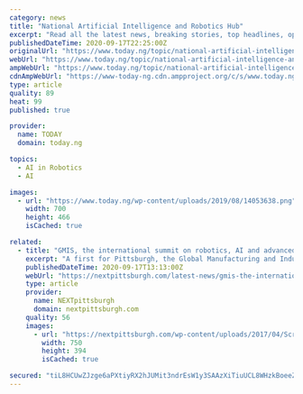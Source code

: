 ```yaml
---
category: news
title: "National Artificial Intelligence and Robotics Hub"
excerpt: "Read all the latest news, breaking stories, top headlines, opinion, pictures and videos about National Artificial Intelligence and Robotics Hub from Nigeria and the world on today.ng"
publishedDateTime: 2020-09-17T22:25:00Z
originalUrl: "https://www.today.ng/topic/national-artificial-intelligence-and-robotics-hub"
webUrl: "https://www.today.ng/topic/national-artificial-intelligence-and-robotics-hub"
ampWebUrl: "https://www.today.ng/topic/national-artificial-intelligence-and-robotics-hub/amp"
cdnAmpWebUrl: "https://www-today-ng.cdn.ampproject.org/c/s/www.today.ng/topic/national-artificial-intelligence-and-robotics-hub/amp"
type: article
quality: 89
heat: 99
published: true

provider:
  name: TODAY
  domain: today.ng

topics:
  - AI in Robotics
  - AI

images:
  - url: "https://www.today.ng/wp-content/uploads/2019/08/14053638.png"
    width: 700
    height: 466
    isCached: true

related:
  - title: "GMIS, the international summit on robotics, AI and advanced manufacturing is coming to Pittsburgh"
    excerpt: "A first for Pittsburgh, the Global Manufacturing and Industrialization Summit will highlight robotics, AI and advanced manufacturing."
    publishedDateTime: 2020-09-17T13:13:00Z
    webUrl: "https://nextpittsburgh.com/latest-news/gmis-the-international-summit-on-robotics-ai-and-advanced-manufacturing-is-coming-to-pittsburgh/"
    type: article
    provider:
      name: NEXTpittsburgh
      domain: nextpittsburgh.com
    quality: 56
    images:
      - url: "https://nextpittsburgh.com/wp-content/uploads/2017/04/Screen-Shot-2017-04-06-at-3.13.18-PM-e1570545879203.png"
        width: 750
        height: 394
        isCached: true

secured: "tiL8HCUwZJzge6aPXtiyRX2hJUMit3ndrEsW1y3SAAzXiTiuUCL8WHzkBoeeZHEmeYjomEGgpuTM6POrUbcFzYjN/OaDhcUA+D/hOgGR21ZTsqM8fJXs45bf5wWfaTT1IfGJlXc9nLASqjykvZDNUL4NkXGxuqQ+U3jUBFsqe/wRMYJ4BHD+5nW+Agr7cTG22+tdFwsQPUt1onif0HC1RW4enZFeQsb7aMj/LI6GdeLPG5TmLoAYc8Cs0m0jjaPsQxqOUw0+CX3Mql45lX0oEgImJetB3qbnO13T4PJAf9ccSmSbWgvV74QoMSKfFvujZxwNxFLlb+2J3BsOjuowHgRIakQufgg3ITwTlO6m1zY=;0IdaSbUwefghzu4CjDMPvg=="
---
```


